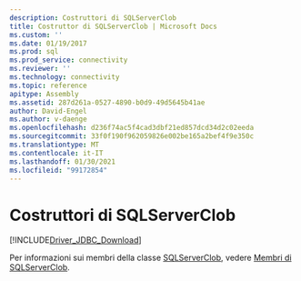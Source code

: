 ```yaml
---
description: Costruttori di SQLServerClob
title: Costruttor di SQLServerClob | Microsoft Docs
ms.custom: ''
ms.date: 01/19/2017
ms.prod: sql
ms.prod_service: connectivity
ms.reviewer: ''
ms.technology: connectivity
ms.topic: reference
apitype: Assembly
ms.assetid: 287d261a-0527-4890-b0d9-49d5645b41ae
author: David-Engel
ms.author: v-daenge
ms.openlocfilehash: d236f74ac5f4cad3dbf21ed857dcd34d2c02eeda
ms.sourcegitcommit: 33f0f190f962059826e002be165a2bef4f9e350c
ms.translationtype: MT
ms.contentlocale: it-IT
ms.lasthandoff: 01/30/2021
ms.locfileid: "99172854"
---
```

# <a name="sqlserverclob-constructors"></a>Costruttori di SQLServerClob
[!INCLUDE[Driver_JDBC_Download](../../../includes/driver_jdbc_download.md)]

  Per informazioni sui membri della classe [SQLServerClob](../../../connect/jdbc/reference/sqlserverclob-class.md), vedere [Membri di SQLServerClob](../../../connect/jdbc/reference/sqlserverclob-members.md).  
  
  
